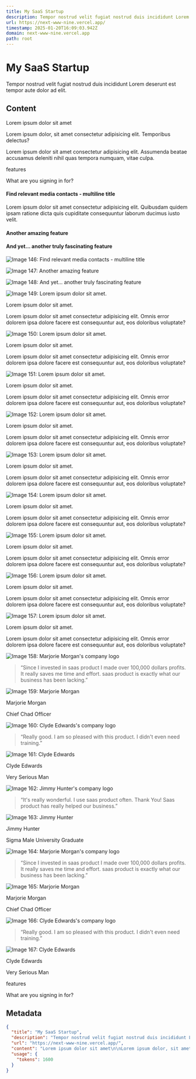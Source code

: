 ```yaml
---
title: My SaaS Startup
description: Tempor nostrud velit fugiat nostrud duis incididunt Lorem deserunt est tempor aute dolor ad elit.
url: https://next-www-nine.vercel.app/
timestamp: 2025-01-20T16:09:03.942Z
domain: next-www-nine.vercel.app
path: root
---
```


# My SaaS Startup


Tempor nostrud velit fugiat nostrud duis incididunt Lorem deserunt est tempor aute dolor ad elit.


## Content

Lorem ipsum dolor sit amet

Lorem ipsum dolor, sit amet consectetur adipisicing elit. Temporibus delectus?

Lorem ipsum dolor sit amet consectetur adipisicing elit. Assumenda beatae accusamus deleniti nihil quas tempora numquam, vitae culpa.

features

What are you signing in for?

#### Find relevant media contacts - multiline title

Lorem ipsum dolor sit amet consectetur adipisicing elit. Quibusdam quidem ipsam ratione dicta quis cupiditate consequuntur laborum ducimus iusto velit.

#### Another amazing feature

#### And yet... another truly fascinating feature

![Image 146: Find relevant media contacts - multiline title](https://next-www-nine.vercel.app/_next/image?url=%2Fdemo-illustration-3.png&w=1200&q=75)

![Image 147: Another amazing feature](blob:https://next-www-nine.vercel.app/b9a31d3949b1882a09ed2f8508d538f3)

![Image 148: And yet... another truly fascinating feature](blob:https://next-www-nine.vercel.app/b9a31d3949b1882a09ed2f8508d538f3)

![Image 149: Lorem ipsum dolor sit amet.](blob:https://next-www-nine.vercel.app/b9a31d3949b1882a09ed2f8508d538f3)

Lorem ipsum dolor sit amet.

Lorem ipsum dolor sit amet consectetur adipisicing elit. Omnis error dolorem ipsa dolore facere est consequuntur aut, eos doloribus voluptate?

![Image 150: Lorem ipsum dolor sit amet.](blob:https://next-www-nine.vercel.app/b9a31d3949b1882a09ed2f8508d538f3)

Lorem ipsum dolor sit amet.

Lorem ipsum dolor sit amet consectetur adipisicing elit. Omnis error dolorem ipsa dolore facere est consequuntur aut, eos doloribus voluptate?

![Image 151: Lorem ipsum dolor sit amet.](blob:https://next-www-nine.vercel.app/b9a31d3949b1882a09ed2f8508d538f3)

Lorem ipsum dolor sit amet.

Lorem ipsum dolor sit amet consectetur adipisicing elit. Omnis error dolorem ipsa dolore facere est consequuntur aut, eos doloribus voluptate?

![Image 152: Lorem ipsum dolor sit amet.](blob:https://next-www-nine.vercel.app/b9a31d3949b1882a09ed2f8508d538f3)

Lorem ipsum dolor sit amet.

Lorem ipsum dolor sit amet consectetur adipisicing elit. Omnis error dolorem ipsa dolore facere est consequuntur aut, eos doloribus voluptate?

![Image 153: Lorem ipsum dolor sit amet.](blob:https://next-www-nine.vercel.app/b9a31d3949b1882a09ed2f8508d538f3)

Lorem ipsum dolor sit amet.

Lorem ipsum dolor sit amet consectetur adipisicing elit. Omnis error dolorem ipsa dolore facere est consequuntur aut, eos doloribus voluptate?

![Image 154: Lorem ipsum dolor sit amet.](blob:https://next-www-nine.vercel.app/b9a31d3949b1882a09ed2f8508d538f3)

Lorem ipsum dolor sit amet.

Lorem ipsum dolor sit amet consectetur adipisicing elit. Omnis error dolorem ipsa dolore facere est consequuntur aut, eos doloribus voluptate?

![Image 155: Lorem ipsum dolor sit amet.](blob:https://next-www-nine.vercel.app/b9a31d3949b1882a09ed2f8508d538f3)

Lorem ipsum dolor sit amet.

Lorem ipsum dolor sit amet consectetur adipisicing elit. Omnis error dolorem ipsa dolore facere est consequuntur aut, eos doloribus voluptate?

![Image 156: Lorem ipsum dolor sit amet.](blob:https://next-www-nine.vercel.app/b9a31d3949b1882a09ed2f8508d538f3)

Lorem ipsum dolor sit amet.

Lorem ipsum dolor sit amet consectetur adipisicing elit. Omnis error dolorem ipsa dolore facere est consequuntur aut, eos doloribus voluptate?

![Image 157: Lorem ipsum dolor sit amet.](blob:https://next-www-nine.vercel.app/b9a31d3949b1882a09ed2f8508d538f3)

Lorem ipsum dolor sit amet.

Lorem ipsum dolor sit amet consectetur adipisicing elit. Omnis error dolorem ipsa dolore facere est consequuntur aut, eos doloribus voluptate?

![Image 158: Marjorie Morgan's company logo](blob:https://next-www-nine.vercel.app/b9a31d3949b1882a09ed2f8508d538f3)

> “Since I invested in saas product I made over 100,000 dollars profits. It really saves me time and effort. saas product is exactly what our business has been lacking.”

![Image 159: Marjorie Morgan](blob:https://next-www-nine.vercel.app/b9a31d3949b1882a09ed2f8508d538f3)

Marjorie Morgan

Chief Chad Officer

![Image 160: Clyde Edwards's company logo](blob:https://next-www-nine.vercel.app/b9a31d3949b1882a09ed2f8508d538f3)

> “Really good. I am so pleased with this product. I didn't even need training.”

![Image 161: Clyde Edwards](blob:https://next-www-nine.vercel.app/b9a31d3949b1882a09ed2f8508d538f3)

Clyde Edwards

Very Serious Man

![Image 162: Jimmy Hunter's company logo](blob:https://next-www-nine.vercel.app/b9a31d3949b1882a09ed2f8508d538f3)

> “It's really wonderful. I use saas product often. Thank You! Saas product has really helped our business.”

![Image 163: Jimmy Hunter](blob:https://next-www-nine.vercel.app/b9a31d3949b1882a09ed2f8508d538f3)

Jimmy Hunter

Sigma Male University Graduate

![Image 164: Marjorie Morgan's company logo](blob:https://next-www-nine.vercel.app/b9a31d3949b1882a09ed2f8508d538f3)

> “Since I invested in saas product I made over 100,000 dollars profits. It really saves me time and effort. saas product is exactly what our business has been lacking.”

![Image 165: Marjorie Morgan](blob:https://next-www-nine.vercel.app/b9a31d3949b1882a09ed2f8508d538f3)

Marjorie Morgan

Chief Chad Officer

![Image 166: Clyde Edwards's company logo](blob:https://next-www-nine.vercel.app/b9a31d3949b1882a09ed2f8508d538f3)

> “Really good. I am so pleased with this product. I didn't even need training.”

![Image 167: Clyde Edwards](blob:https://next-www-nine.vercel.app/b9a31d3949b1882a09ed2f8508d538f3)

Clyde Edwards

Very Serious Man

features

What are you signing in for?

## Metadata

```json
{
  "title": "My SaaS Startup",
  "description": "Tempor nostrud velit fugiat nostrud duis incididunt Lorem deserunt est tempor aute dolor ad elit.",
  "url": "https://next-www-nine.vercel.app/",
  "content": "Lorem ipsum dolor sit amet\n\nLorem ipsum dolor, sit amet consectetur adipisicing elit. Temporibus delectus?\n\nLorem ipsum dolor sit amet consectetur adipisicing elit. Assumenda beatae accusamus deleniti nihil quas tempora numquam, vitae culpa.\n\nfeatures\n\nWhat are you signing in for?\n\n#### Find relevant media contacts - multiline title\n\nLorem ipsum dolor sit amet consectetur adipisicing elit. Quibusdam quidem ipsam ratione dicta quis cupiditate consequuntur laborum ducimus iusto velit.\n\n#### Another amazing feature\n\n#### And yet... another truly fascinating feature\n\n![Image 146: Find relevant media contacts - multiline title](https://next-www-nine.vercel.app/_next/image?url=%2Fdemo-illustration-3.png&w=1200&q=75)\n\n![Image 147: Another amazing feature](blob:https://next-www-nine.vercel.app/b9a31d3949b1882a09ed2f8508d538f3)\n\n![Image 148: And yet... another truly fascinating feature](blob:https://next-www-nine.vercel.app/b9a31d3949b1882a09ed2f8508d538f3)\n\n![Image 149: Lorem ipsum dolor sit amet.](blob:https://next-www-nine.vercel.app/b9a31d3949b1882a09ed2f8508d538f3)\n\nLorem ipsum dolor sit amet.\n\nLorem ipsum dolor sit amet consectetur adipisicing elit. Omnis error dolorem ipsa dolore facere est consequuntur aut, eos doloribus voluptate?\n\n![Image 150: Lorem ipsum dolor sit amet.](blob:https://next-www-nine.vercel.app/b9a31d3949b1882a09ed2f8508d538f3)\n\nLorem ipsum dolor sit amet.\n\nLorem ipsum dolor sit amet consectetur adipisicing elit. Omnis error dolorem ipsa dolore facere est consequuntur aut, eos doloribus voluptate?\n\n![Image 151: Lorem ipsum dolor sit amet.](blob:https://next-www-nine.vercel.app/b9a31d3949b1882a09ed2f8508d538f3)\n\nLorem ipsum dolor sit amet.\n\nLorem ipsum dolor sit amet consectetur adipisicing elit. Omnis error dolorem ipsa dolore facere est consequuntur aut, eos doloribus voluptate?\n\n![Image 152: Lorem ipsum dolor sit amet.](blob:https://next-www-nine.vercel.app/b9a31d3949b1882a09ed2f8508d538f3)\n\nLorem ipsum dolor sit amet.\n\nLorem ipsum dolor sit amet consectetur adipisicing elit. Omnis error dolorem ipsa dolore facere est consequuntur aut, eos doloribus voluptate?\n\n![Image 153: Lorem ipsum dolor sit amet.](blob:https://next-www-nine.vercel.app/b9a31d3949b1882a09ed2f8508d538f3)\n\nLorem ipsum dolor sit amet.\n\nLorem ipsum dolor sit amet consectetur adipisicing elit. Omnis error dolorem ipsa dolore facere est consequuntur aut, eos doloribus voluptate?\n\n![Image 154: Lorem ipsum dolor sit amet.](blob:https://next-www-nine.vercel.app/b9a31d3949b1882a09ed2f8508d538f3)\n\nLorem ipsum dolor sit amet.\n\nLorem ipsum dolor sit amet consectetur adipisicing elit. Omnis error dolorem ipsa dolore facere est consequuntur aut, eos doloribus voluptate?\n\n![Image 155: Lorem ipsum dolor sit amet.](blob:https://next-www-nine.vercel.app/b9a31d3949b1882a09ed2f8508d538f3)\n\nLorem ipsum dolor sit amet.\n\nLorem ipsum dolor sit amet consectetur adipisicing elit. Omnis error dolorem ipsa dolore facere est consequuntur aut, eos doloribus voluptate?\n\n![Image 156: Lorem ipsum dolor sit amet.](blob:https://next-www-nine.vercel.app/b9a31d3949b1882a09ed2f8508d538f3)\n\nLorem ipsum dolor sit amet.\n\nLorem ipsum dolor sit amet consectetur adipisicing elit. Omnis error dolorem ipsa dolore facere est consequuntur aut, eos doloribus voluptate?\n\n![Image 157: Lorem ipsum dolor sit amet.](blob:https://next-www-nine.vercel.app/b9a31d3949b1882a09ed2f8508d538f3)\n\nLorem ipsum dolor sit amet.\n\nLorem ipsum dolor sit amet consectetur adipisicing elit. Omnis error dolorem ipsa dolore facere est consequuntur aut, eos doloribus voluptate?\n\n![Image 158: Marjorie Morgan's company logo](blob:https://next-www-nine.vercel.app/b9a31d3949b1882a09ed2f8508d538f3)\n\n> “Since I invested in saas product I made over 100,000 dollars profits. It really saves me time and effort. saas product is exactly what our business has been lacking.”\n\n![Image 159: Marjorie Morgan](blob:https://next-www-nine.vercel.app/b9a31d3949b1882a09ed2f8508d538f3)\n\nMarjorie Morgan\n\nChief Chad Officer\n\n![Image 160: Clyde Edwards's company logo](blob:https://next-www-nine.vercel.app/b9a31d3949b1882a09ed2f8508d538f3)\n\n> “Really good. I am so pleased with this product. I didn't even need training.”\n\n![Image 161: Clyde Edwards](blob:https://next-www-nine.vercel.app/b9a31d3949b1882a09ed2f8508d538f3)\n\nClyde Edwards\n\nVery Serious Man\n\n![Image 162: Jimmy Hunter's company logo](blob:https://next-www-nine.vercel.app/b9a31d3949b1882a09ed2f8508d538f3)\n\n> “It's really wonderful. I use saas product often. Thank You! Saas product has really helped our business.”\n\n![Image 163: Jimmy Hunter](blob:https://next-www-nine.vercel.app/b9a31d3949b1882a09ed2f8508d538f3)\n\nJimmy Hunter\n\nSigma Male University Graduate\n\n![Image 164: Marjorie Morgan's company logo](blob:https://next-www-nine.vercel.app/b9a31d3949b1882a09ed2f8508d538f3)\n\n> “Since I invested in saas product I made over 100,000 dollars profits. It really saves me time and effort. saas product is exactly what our business has been lacking.”\n\n![Image 165: Marjorie Morgan](blob:https://next-www-nine.vercel.app/b9a31d3949b1882a09ed2f8508d538f3)\n\nMarjorie Morgan\n\nChief Chad Officer\n\n![Image 166: Clyde Edwards's company logo](blob:https://next-www-nine.vercel.app/b9a31d3949b1882a09ed2f8508d538f3)\n\n> “Really good. I am so pleased with this product. I didn't even need training.”\n\n![Image 167: Clyde Edwards](blob:https://next-www-nine.vercel.app/b9a31d3949b1882a09ed2f8508d538f3)\n\nClyde Edwards\n\nVery Serious Man\n\nfeatures\n\nWhat are you signing in for?",
  "usage": {
    "tokens": 1600
  }
}
```
